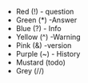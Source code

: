 - Red (!) - question
- Green (\*) -Answer
- Blue (?) - Info
- Yellow (^) -Warning
- Pink (&) -version
- Purple (~) - History
- Mustard (todo)
- Grey (//)
